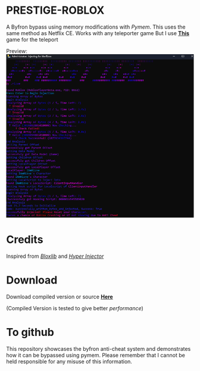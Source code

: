 # PRESTIGE-ROBLOX
A Byfron bypass using memory modifications with *Pymem*.
This uses the same method as Netflix CE. Works with any teleporter game But I use
[**This**](https://www.roblox.com/games/16138148062/) game for the teleport

Preview:
![preview](https://github.com/Riz-ve/Prestige-Roblox/blob/main/Screenshot%202024-04-22%20195231.png)

# Credits
Inspired from [*Bloxlib*](https://github.com/ElCapor/bloxlib) and [*Hyper Injector*](https://github.com/justDarian/hyperinjector)

# Download
Download compiled version or source [**Here**](https://github.com/Riz-ve/Prestige-Roblox/releases/tag/Prestige)

(Compiled Version is tested to give better *performance*)

# To github
This repository showcases the byfron anti-cheat system and demonstrates how it can be bypassed using pymem. Please remember that I cannot be held responsible for any misuse of this information.
